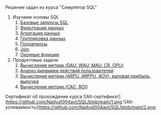 Решение задач из курса "Симулятор SQL"
1. Изучаем основы SQL
   1. [Базовые запросы SQL](https://github.com/Nadya1004avt/SQL/blob/main/The%20basics%20sql/Basic_Queries.ipynb)
   2. [Фильтрация данных](https://github.com/Nadya1004avt/SQL/blob/main/The%20basics%20sql/Data_FIltering.ipynb)
   3. [Агрегация данных](https://github.com/Nadya1004avt/SQL/blob/main/The%20basics%20sql/Data_Aggregation.ipynb)
   4. [Группировка данных](https://github.com/Nadya1004avt/SQL/blob/main/The%20basics%20sql/Data_Grouping.ipynb)
   5. [Подзапросы](https://github.com/Nadya1004avt/SQL/blob/main/The%20basics%20sql/Subquery.ipynb)
   6. [Join](https://github.com/Nadya1004avt/SQL/blob/main/The%20basics%20sql/Join.ipynb)
   7. [Оконные функции](https://github.com/Nadya1004avt/SQL/blob/main/The%20basics%20sql/Window_Functions.ipynb)
2. Продуктовые задачи
   1. [Вычисление метрик (DAU, WAU, MAU, CR, OPU)](https://github.com/Nadya1004avt/SQL/blob/main/Orders_analytics.ipynb)
   2. [Анализ динамики действий пользователей](https://github.com/Nadya1004avt/SQL/blob/main/OA1.ipynb)
   3. [Вычисление метрик (ARPU, ARPPU, AOV), валовая прибыль, выручка](https://github.com/Nadya1004avt/SQL/blob/main/Product_Economics.ipynb)
   4. [Вычисление метрик (CAC, ROI)](https://github.com/Nadya1004avt/SQL/blob/main/Marketing_Metrics.ipynb)

Сертификат об прохождении курса
![Alt-сертификат](https://github.com/Nadya1004avt/SQL/blob/main/1.png
![Alt-успеваемость](https://github.com/Nadya1004avt/SQL/blob/main/2.png
